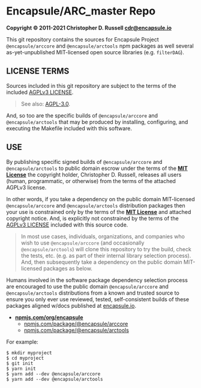 # Encapsule/ARC_master Repo

**Copyright &copy; 2011-2021 Christopher D. Russell <cdr@encapsule.io>**

This git repository contains the sources for Encapsule Project `@encapsule/arccore` and `@encapsule/arctools` npm packages as well several as-yet-unpublished MIT-licensed open source libraries (e.g. `filterDAG`).

## LICENSE TERMS

Sources included in this git repository are subject to the terms of the included [AGPLv3 LICENSE](./LICENSE).

> See also: [AGPL-3.0](https://opensource.org/licenses/AGPL-3.0).

And, so too are the specific builds of `@encapsule/arccore` and `@encapsule/arctools` that may be produced by installing, configuring, and executing the Makefile included with this software.

## USE

By publishing specific signed builds of `@encapsule/arccore` and `@encapsule/arctools` to public domain escrow under the terms of the [**MIT License**](https://opensource.org/licenses/MIT) the copyright holder, Christopher D. Russell, releases all users (human, programmatic, or otherwise) from the terms of the attached AGPLv3 license.

In other words, if you take a dependency on the public domain MIT-licensed `@encapsule/arccore` and `@encapsule/arctools` distribution packages then your use is constrained only by the terms of the [**MIT License**](https://opensource.org/licenses/MIT) and attached copyright notice. And, is explicitly not constrained by the terms of the [AGPLv3 LICENSE](./LICENSE) included with this source code.

> In most use cases, individuals, organizations, and companies who wish to use `@encapsule/arccore` (and occasionally `@encapsule/arctools`) will clone this repository to try the build, check the tests, etc. (e.g. as part of their internal library selection process). And, then subsequently take a dependency on the public domain MIT-licensed packages as below.

Humans involved in the software package dependency selection process are encouraged to use the public domain `@encapsule/arccore` and `@encapsule/arctools` distributions from a known and trusted source to ensure you only ever use reviewed, tested, self-consistent builds of these packages aligned w/docs published at [encapsule.io](https://encapsule.io).

- [**npmjs.com/org/encapsule**](https://www.npmjs.com/org/encapsule)
    - [npmjs.com/package/@encapsule/arccore](https://www.npmjs.com/package/@encapsule/arccore)
    - [npmjs.com/package/@encapsule/arctools](https://www.npmjs.com/package/@encapsule/arctools)


For example:

```
$ mkdir myproject
$ cd myproject
$ git init
$ yarn init
$ yarn add --dev @encapsule/arccore
$ yarn add --dev @encapsule/arctools
```


